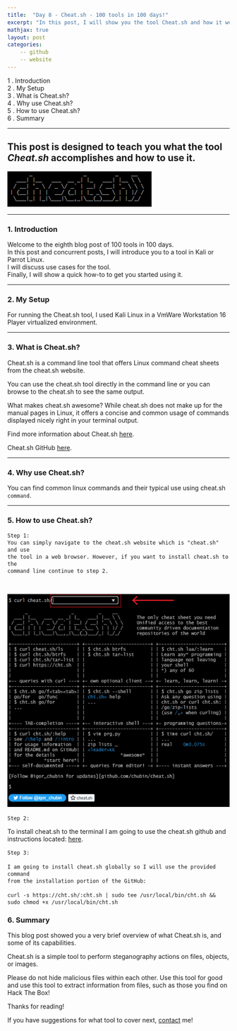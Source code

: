 ```yaml
---
title:  "Day 8 - Cheat.sh - 100 tools in 100 days!"
excerpt: "In this post, I will show you the tool Cheat.sh and how it works."
mathjax: true
layout: post
categories:
    -- github
    -- website
---
```


1 . Introduction
<br>
2 . My Setup
<br>
3 . What is Cheat.sh?
<br>
4 . Why use Cheat.sh?
<br>
5 . How to use Cheat.sh?
<br>
6 . Summary

---

## This post is designed to teach you what the tool *Cheat.sh* accomplishes and how to use it.

![](https://raw.githubusercontent.com/matthewomccorkle/matthewomccorkle.github.io/master/_posts/assets/100%20tools/cheat.sh/cheat1.PNG)

---

### 1. **Introduction**

Welcome to the eighth blog post of 100 tools in 100 days.<br> 
In this post and concurrent posts, I will introduce you to a tool in Kali or Parrot Linux. <br>
I will discuss use cases for the tool.<br> 
Finally, I will show a quick how-to to get you started using it. 

---

### 2. **My Setup**

For running the Cheat.sh tool, I used Kali Linux in a VmWare Workstation 16 Player virtualized environment.

---

### 3. **What is Cheat.sh?**

Cheat.sh is a command line tool that offers Linux command cheat sheets from the cheat.sh website.

You can use the cheat.sh tool directly in the command line or you can browse to the cheat.sh to see the same output. 

What makes cheat.sh awesome?
While cheat.sh does not make up for the manual pages in Linux, it offers a concise and common usage of commands displayed nicely right in your terminal output. 

Find more information about Cheat.sh [here](https://cheat.sh/).

Cheat.sh GitHub [here](https://github.com/chubin/cheat.sh).

---

### 4. **Why use Cheat.sh?**

You can find common linux commands and their typical use using cheat.sh `command`.

---

### 5. **How to use Cheat.sh?**

    Step 1: 
    You can simply navigate to the cheat.sh website which is "cheat.sh" and use 
    the tool in a web browser. However, if you want to install cheat.sh to the 
    command line continue to step 2.

<br>

![](https://raw.githubusercontent.com/matthewomccorkle/matthewomccorkle.github.io/master/_posts/assets/100%20tools/cheat.sh/cheat2.PNG)

    Step 2:

To install cheat.sh to the terminal I am going to use the cheat.sh github and instructions located: [here](https://github.com/chubin/cheat.sh#installation).

    Step 3:

    I am going to install cheat.sh globally so I will use the provided command 
    from the installation portion of the GitHub:

    curl -s https://cht.sh/:cht.sh | sudo tee /usr/local/bin/cht.sh && sudo chmod +x /usr/local/bin/cht.sh

### 6. **Summary**

This blog post showed you a very brief overview of what Cheat.sh is, and some of its capabilities.

Cheat.sh is a simple tool to perform steganography actions on files, objects, or images.

Please do not hide malicious files within each other. Use this tool for good and use this tool to extract information from files, such as those you find on Hack The Box!

Thanks for reading!<br>

If you have suggestions for what tool to cover next, [contact](mailto:matthew.o.mccorkle@gmail.com) me!